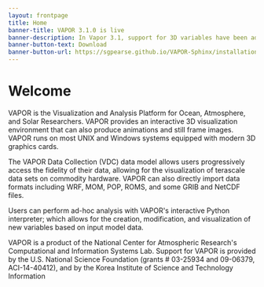 ```yaml
---
layout: frontpage
title: Home
banner-title: VAPOR 3.1.0 is live
banner-description: In Vapor 3.1, support for 3D variables have been added and can be visualized with the new DVR, Isosurface, and Slice renderers.  Support for derived variables through a new Python interface has been included as well.
banner-button-text: Download
banner-button-url: https://sgpearse.github.io/VAPOR-Sphinx/installation.html
---
```


# Welcome

VAPOR is the Visualization and Analysis Platform for Ocean, Atmosphere, and Solar Researchers.  VAPOR provides an interactive 3D visualization environment that can also produce animations and still frame images.  VAPOR runs on most UNIX and Windows systems equipped with modern 3D graphics cards.

The VAPOR Data Collection (VDC) data model allows users progressively access the fidelity of their data, allowing for the visualization of terascale data sets on commodity hardware.  VAPOR can also directly import data formats including WRF, MOM, POP, ROMS, and some GRIB and NetCDF files.

Users can perform ad-hoc analysis with VAPOR's interactive Python interpreter; which allows for the creation, modification, and visualization of new variables based on input model data.

VAPOR is a product of the National Center for Atmospheric Research's Computational and Information Systems Lab. Support for VAPOR is provided by the U.S. National Science Foundation (grants # 03-25934 and 09-06379, ACI-14-40412), and by the Korea Institute of Science and Technology Information
